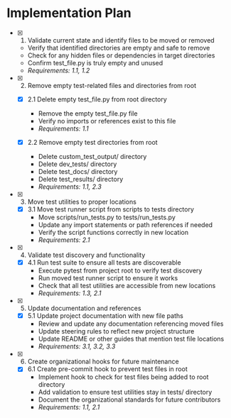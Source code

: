 # Implementation Plan

- [x] 1. Validate current state and identify files to be moved or removed
  - Verify that identified directories are empty and safe to remove
  - Check for any hidden files or dependencies in target directories
  - Confirm test_file.py is truly empty and unused
  - _Requirements: 1.1, 1.2_

- [x] 2. Remove empty test-related files and directories from root
  - [x] 2.1 Delete empty test_file.py from root directory
    - Remove the empty test_file.py file
    - Verify no imports or references exist to this file
    - _Requirements: 1.1_

  - [x] 2.2 Remove empty test directories from root
    - Delete custom_test_output/ directory
    - Delete dev_tests/ directory  
    - Delete test_docs/ directory
    - Delete test_results/ directory
    - _Requirements: 1.1, 2.3_

- [x] 3. Move test utilities to proper locations
  - [x] 3.1 Move test runner script from scripts to tests directory
    - Move scripts/run_tests.py to tests/run_tests.py
    - Update any import statements or path references if needed
    - Verify the script functions correctly in new location
    - _Requirements: 2.1_

- [x] 4. Validate test discovery and functionality
  - [x] 4.1 Run test suite to ensure all tests are discoverable
    - Execute pytest from project root to verify test discovery
    - Run moved test runner script to ensure it works
    - Check that all test utilities are accessible from new locations
    - _Requirements: 1.3, 2.1_

- [x] 5. Update documentation and references
  - [x] 5.1 Update project documentation with new file paths
    - Review and update any documentation referencing moved files
    - Update steering rules to reflect new project structure
    - Update README or other guides that mention test file locations
    - _Requirements: 3.1, 3.2, 3.3_

- [x] 6. Create organizational hooks for future maintenance
  - [x] 6.1 Create pre-commit hook to prevent test files in root
    - Implement hook to check for test files being added to root directory
    - Add validation to ensure test utilities stay in tests/ directory
    - Document the organizational standards for future contributors
    - _Requirements: 1.1, 2.1_